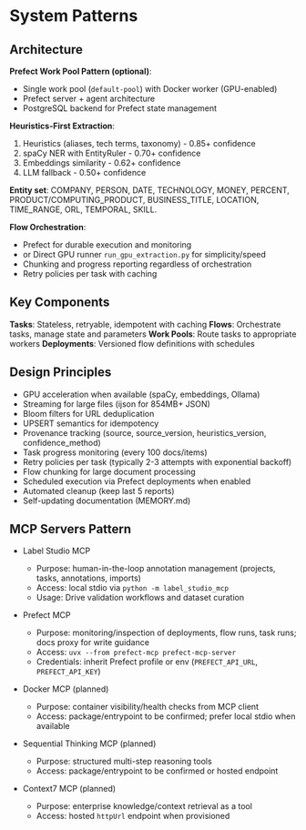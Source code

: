 # System Patterns

## Architecture

**Prefect Work Pool Pattern (optional)**:
- Single work pool (`default-pool`) with Docker worker (GPU-enabled)
- Prefect server + agent architecture
- PostgreSQL backend for Prefect state management

**Heuristics-First Extraction**:
1. Heuristics (aliases, tech terms, taxonomy) - 0.85+ confidence
2. spaCy NER with EntityRuler - 0.70+ confidence
3. Embeddings similarity - 0.62+ confidence
4. LLM fallback - 0.50+ confidence

**Entity set**: COMPANY, PERSON, DATE, TECHNOLOGY, MONEY, PERCENT, PRODUCT/COMPUTING_PRODUCT, BUSINESS_TITLE, LOCATION, TIME_RANGE, ORL, TEMPORAL, SKILL.

**Flow Orchestration**:
- Prefect for durable execution and monitoring
- or Direct GPU runner `run_gpu_extraction.py` for simplicity/speed
- Chunking and progress reporting regardless of orchestration
- Retry policies per task with caching

## Key Components

**Tasks**: Stateless, retryable, idempotent with caching
**Flows**: Orchestrate tasks, manage state and parameters
**Work Pools**: Route tasks to appropriate workers
**Deployments**: Versioned flow definitions with schedules

## Design Principles

- GPU acceleration when available (spaCy, embeddings, Ollama)
- Streaming for large files (ijson for 854MB+ JSON)
- Bloom filters for URL deduplication
- UPSERT semantics for idempotency
- Provenance tracking (source, source_version, heuristics_version, confidence_method)
- Task progress monitoring (every 100 docs/items)
- Retry policies per task (typically 2-3 attempts with exponential backoff)
- Flow chunking for large document processing
- Scheduled execution via Prefect deployments when enabled
- Automated cleanup (keep last 5 reports)
- Self-updating documentation (MEMORY.md)

## MCP Servers Pattern

- Label Studio MCP
  - Purpose: human-in-the-loop annotation management (projects, tasks, annotations, imports)
  - Access: local stdio via `python -m label_studio_mcp`
  - Usage: Drive validation workflows and dataset curation

- Prefect MCP
  - Purpose: monitoring/inspection of deployments, flow runs, task runs; docs proxy for write guidance
  - Access: `uvx --from prefect-mcp prefect-mcp-server`
  - Credentials: inherit Prefect profile or env (`PREFECT_API_URL`, `PREFECT_API_KEY`)

- Docker MCP (planned)
  - Purpose: container visibility/health checks from MCP client
  - Access: package/entrypoint to be confirmed; prefer local stdio when available

- Sequential Thinking MCP (planned)
  - Purpose: structured multi-step reasoning tools
  - Access: package/entrypoint to be confirmed or hosted endpoint

- Context7 MCP (planned)
  - Purpose: enterprise knowledge/context retrieval as a tool
  - Access: hosted `httpUrl` endpoint when provisioned

